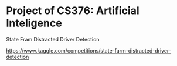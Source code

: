 Project of CS376: Artificial Inteligence
======================================
State Fram Distracted Driver Detection

https://www.kaggle.com/competitions/state-farm-distracted-driver-detection
